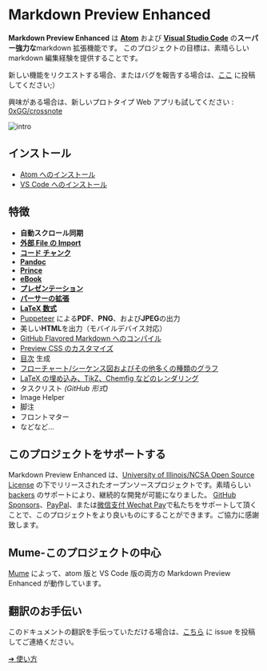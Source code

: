 # Markdown Preview Enhanced


**Markdown Preview Enhanced** は [**Atom**](https://atom.io/packages/markdown-preview-enhanced) および [**Visual Studio Code**](https://marketplace.visualstudio.com/items?itemName=shd101wyy.markdown-preview-enhanced) の**スーパー強力な**markdown 拡張機能です。
このプロジェクトの目標は、素晴らしい markdown 編集経験を提供することです。

新しい機能をリクエストする場合、またはバグを報告する場合は、[ここ](https://github.com/shd101wyy/vscode-markdown-preview-enhanced/issues) に投稿してください;）

興味がある場合は、新しいプロトタイプ Web アプリも試してください : [0xGG/crossnote](https://github.com/0xGG/crossnote)

![intro](https://user-images.githubusercontent.com/1908863/28227953-eb6eefa4-68a1-11e7-8769-96ea83facf3b.png)

## インストール

- [Atom へのインストール](ja-jp/installation.md)
- [VS Code へのインストール](ja-jp/vscode-installation.md)

## 特徴

- **自動スクロール同期**
- **[外部 File の Import](ja-jp/file-imports.md)**
- **[コード チャンク](ja-jp/code-chunk.md)**
- **[Pandoc](ja-jp/pandoc.md)**
- **[Prince](ja-jp/prince.md)**
- **[eBook](ja-jp/ebook.md)**
- **[プレゼンテーション](ja-jp/presentation.md)**
- **[パーサーの拡張](ja-jp/extend-parser.md)**
- **[LaTeX 数式](ja-jp/math.md)**
- [Puppeteer](ja-jp/puppeteer.md) による**PDF**、**PNG**、および**JPEG**の出力
- 美しい**HTML**を出力（モバイルデバイス対応）
- [GitHub Flavored Markdown へのコンパイル](ja-jp/markdown.md)
- [Preview CSS のカスタマイズ](ja-jp/customize-css.md)
- [目次](ja-jp/toc.md) 生成
- [フローチャート/シーケンス図およびその他多くの種類のグラフ](ja-jp/diagrams.md)
- [LaTeX の埋め込み、TikZ、Chemfig などのレンダリング](ja-jp/code-chunk.md?id=latex)
- タスクリスト *(GitHub 形式)*
- Image Helper
- 脚注
- フロントマター
- などなど...

## このプロジェクトをサポートする

Markdown Preview Enhanced は、[University of Illinois/NCSA Open Source License](LICENSE.md) の下でリリースされたオープンソースプロジェクトです。素晴らしい [backers](backers.md) のサポートにより、継続的な開発が可能になりました。 [GitHub Sponsors](https://github.com/sponsors/shd101wyy)、[PayPal](paypal.md)、または[微信支付 Wechat Pay](wechat.md)で私たちをサポートして頂くことで、このプロジェクトをより良いものにすることができます。ご協力に感謝致します。

## Mume-このプロジェクトの中心

[Mume](https://github.com/shd101wyy/mume) によって、atom 版と VS Code 版の両方の Markdown Preview Enhanced が動作しています。

## 翻訳のお手伝い

このドキュメントの翻訳を手伝っていただける場合は、[こちら](https://github.com/shd101wyy/vscode-markdown-preview-enhanced/issues) に issue を投稿してご連絡ください。

[➔ 使い方](ja-jp/usages.md)